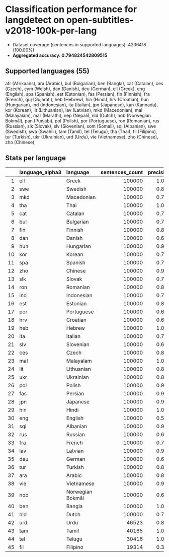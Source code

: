 # Classification performance for langdetect on open-subtitles-v2018-100k-per-lang

- Dataset coverage (sentences in supported languages): 4236418 (100.00%)
- **Aggregated accuracy: 0.794824542809515**

## Supported languages (55)
afr (Afrikaans), ara (Arabic), bul (Bulgarian), ben (Bangla), cat (Catalan), ces (Czech), cym (Welsh), dan (Danish), deu (German), ell (Greek), eng (English), spa (Spanish), est (Estonian), fas (Persian), fin (Finnish), fra (French), guj (Gujarati), heb (Hebrew), hin (Hindi), hrv (Croatian), hun (Hungarian), ind (Indonesian), ita (Italian), jpn (Japanese), kan (Kannada), kor (Korean), lit (Lithuanian), lav (Latvian), mkd (Macedonian), mal (Malayalam), mar (Marathi), nep (Nepali), nld (Dutch), nob (Norwegian Bokmål), pan (Punjabi), pol (Polish), por (Portuguese), ron (Romanian), rus (Russian), slk (Slovak), slv (Slovenian), som (Somali), sqi (Albanian), swe (Swedish), swa (Swahili), tam (Tamil), tel (Telugu), tha (Thai), fil (Filipino), tur (Turkish), ukr (Ukrainian), urd (Urdu), vie (Vietnamese), zho (Chinese), zho (Chinese)

## Stats per language
|    | language_alpha3   | language         |   sentences_count |   precision |   recall |    f1 |    tp |    fp |      tn |    fn |
|---:|:------------------|:-----------------|------------------:|------------:|---------:|------:|------:|------:|--------:|------:|
|  1 | ell               | Greek            |            100000 |       1.000 |    0.996 | 0.998 | 99615 |     0 | 4136418 |   385 |
|  2 | swe               | Swedish          |            100000 |       0.853 |    0.734 | 0.739 | 73427 | 12668 | 4123750 | 26573 |
|  3 | mkd               | Macedonian       |            100000 |       0.732 |    0.831 | 0.682 | 83087 | 30346 | 4106072 | 16913 |
|  4 | tha               | Thai             |            100000 |       1.000 |    0.959 | 0.979 | 95853 |     0 | 4136418 |  4147 |
|  5 | cat               | Catalan          |            100000 |       0.790 |    0.649 | 0.651 | 64878 | 17269 | 4119149 | 35122 |
|  6 | bul               | Bulgarian        |            100000 |       0.718 |    0.694 | 0.620 | 69446 | 27311 | 4109107 | 30554 |
|  7 | fin               | Finnish          |            100000 |       0.828 |    0.883 | 0.785 | 88258 | 18356 | 4118062 | 11742 |
|  8 | dan               | Danish           |            100000 |       0.681 |    0.589 | 0.550 | 58899 | 27614 | 4108804 | 41101 |
|  9 | hun               | Hungarian        |            100000 |       0.915 |    0.823 | 0.833 | 82309 |  7622 | 4128796 | 17691 |
| 10 | kor               | Korean           |            100000 |       0.774 |    0.962 | 0.763 | 96150 | 28018 | 4108400 |  3850 |
| 11 | spa               | Spanish          |            100000 |       0.791 |    0.707 | 0.680 | 70674 | 18621 | 4117797 | 29326 |
| 12 | zho               | Chinese          |            100000 |       0.983 |    0.593 | 0.734 | 59251 |  1047 | 4135371 | 40749 |
| 13 | slk               | Slovak           |            100000 |       0.766 |    0.628 | 0.624 | 62796 | 19226 | 4117192 | 37204 |
| 14 | ron               | Romanian         |            100000 |       0.862 |    0.774 | 0.766 | 77434 | 12373 | 4124045 | 22566 |
| 15 | ind               | Indonesian       |            100000 |       0.705 |    0.783 | 0.643 | 78346 | 32709 | 4103709 | 21654 |
| 16 | est               | Estonian         |            100000 |       0.814 |    0.777 | 0.729 | 77744 | 17757 | 4118661 | 22256 |
| 17 | por               | Portuguese       |            100000 |       0.676 |    0.751 | 0.608 | 75080 | 35971 | 4100447 | 24920 |
| 18 | hrv               | Croatian         |            100000 |       0.670 |    0.652 | 0.568 | 65173 | 32078 | 4104340 | 34827 |
| 19 | heb               | Hebrew           |            100000 |       1.000 |    0.990 | 0.995 | 98997 |     0 | 4136418 |  1003 |
| 20 | ita               | Italian          |            100000 |       0.734 |    0.780 | 0.666 | 78012 | 28203 | 4108215 | 21988 |
| 21 | slv               | Slovenian        |            100000 |       0.657 |    0.653 | 0.559 | 65297 | 34095 | 4102323 | 34703 |
| 22 | ces               | Czech            |            100000 |       0.825 |    0.706 | 0.704 | 70563 | 14998 | 4121420 | 29437 |
| 23 | mal               | Malayalam        |            100000 |       1.000 |    0.976 | 0.988 | 97615 |     0 | 4136418 |  2385 |
| 24 | lit               | Lithuanian       |            100000 |       0.873 |    0.770 | 0.772 | 77002 | 11212 | 4125206 | 22998 |
| 25 | ukr               | Ukrainian        |            100000 |       0.851 |    0.545 | 0.628 | 54530 |  9511 | 4126907 | 45470 |
| 26 | pol               | Polish           |            100000 |       0.902 |    0.867 | 0.844 | 86670 |  9390 | 4127028 | 13330 |
| 27 | fas               | Persian          |            100000 |       0.959 |    0.829 | 0.872 | 82872 |  3550 | 4132868 | 17128 |
| 28 | jpn               | Japanese         |            100000 |       0.999 |    0.944 | 0.971 | 94447 |    59 | 4136359 |  5553 |
| 29 | hin               | Hindi            |            100000 |       1.000 |    0.819 | 0.901 | 81904 |     0 | 4136418 | 18096 |
| 30 | eng               | English          |            100000 |       0.593 |    0.749 | 0.539 | 74888 | 51451 | 4084967 | 25112 |
| 31 | sqi               | Albanian         |            100000 |       0.932 |    0.808 | 0.839 | 80757 |  5914 | 4130504 | 19243 |
| 32 | rus               | Russian          |            100000 |       0.648 |    0.793 | 0.597 | 79285 | 43117 | 4093301 | 20715 |
| 33 | fra               | French           |            100000 |       0.757 |    0.776 | 0.682 | 77581 | 24894 | 4111524 | 22419 |
| 34 | lav               | Latvian          |            100000 |       0.920 |    0.811 | 0.831 | 81127 |  7057 | 4129361 | 18873 |
| 35 | deu               | German           |            100000 |       0.670 |    0.841 | 0.630 | 84127 | 41422 | 4094996 | 15873 |
| 36 | tur               | Turkish          |            100000 |       0.895 |    0.851 | 0.829 | 85053 | 10012 | 4126406 | 14947 |
| 37 | ara               | Arabic           |            100000 |       0.895 |    0.936 | 0.868 | 93567 | 11010 | 4125408 |  6433 |
| 38 | vie               | Vietnamese       |            100000 |       0.927 |    0.917 | 0.890 | 91653 |  7171 | 4129247 |  8347 |
| 39 | nob               | Norwegian Bokmål |            100000 |       0.635 |    0.647 | 0.541 | 64662 | 37243 | 4099175 | 35338 |
| 40 | ben               | Bangla           |            100000 |       1.000 |    0.971 | 0.985 | 97127 |     0 | 4136418 |  2873 |
| 41 | nld               | Dutch            |            100000 |       0.774 |    0.687 | 0.658 | 68682 | 20042 | 4116376 | 31318 |
| 42 | urd               | Urdu             |             46523 |       0.880 |    0.884 | 0.832 | 41104 |  5590 | 4184305 |  5419 |
| 43 | tam               | Tamil            |             40165 |       1.000 |    0.952 | 0.975 | 38236 |     2 | 4196251 |  1929 |
| 44 | tel               | Telugu           |             30416 |       1.000 |    0.941 | 0.970 | 28630 |     0 | 4206002 |  1786 |
| 45 | fil               | Filipino         |             19314 |       0.378 |    0.746 | 0.356 | 14401 | 23647 | 4193457 |  4913 |